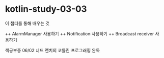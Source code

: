 # kotlin-study-03-03

이 챕터를 통해 배우는 것

++ AlarmManager 사용하기
++ Notification 사용하기
++ Broadcast receiver 사용하기

책공부중
06/02 너드 랜치의 코틀린 프로그래밍 완독
